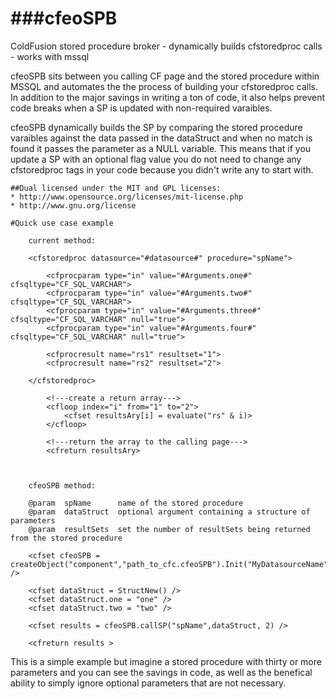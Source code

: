 ###cfeoSPB
============

ColdFusion stored procedure broker - dynamically builds cfstoredproc calls - works with mssql

cfeoSPB sits between you calling CF page and the stored procedure within MSSQL and automates the the process of building your cfstoredproc calls.  In addition to the major savings in writing a ton of code, it also helps prevent code breaks when a SP is updated with non-required varaibles.  

cfeoSPB dynamically builds the SP by comparing the stored procedure varaibles against the data passed in the dataStruct and when no match is found it passes the parameter as a NULL variable.  This means that if you update a SP with an optional flag value you do not need to change any cfstoredproc tags in your code because you didn't write any to start with.



```
##Dual licensed under the MIT and GPL licenses:
* http://www.opensource.org/licenses/mit-license.php
* http://www.gnu.org/license
```

```
#Quick use case example

	current method:

	<cfstoredproc datasource="#datasource#" procedure="spName">

		<cfprocparam type="in" value="#Arguments.one#" cfsqltype="CF_SQL_VARCHAR">
		<cfprocparam type="in" value="#Arguments.two#" cfsqltype="CF_SQL_VARCHAR">
		<cfprocparam type="in" value="#Arguments.three#" cfsqltype="CF_SQL_VARCHAR" null="true">
		<cfprocparam type="in" value="#Arguments.four#" cfsqltype="CF_SQL_VARCHAR" null="true">
		
		<cfprocresult name="rs1" resultset="1">
		<cfprocresult name="rs2" resultset="2">
		
	</cfstoredproc>
		
		<!---create a return array--->
		<cfloop index="i" from="1" to="2">
			<cfset resultsAry[i] = evaluate("rs" & i)>
		</cfloop>
		
		<!---return the array to the calling page--->
		<cfreturn resultsAry>


	
	cfeoSPB method:
	
	@param 	spName  	name of the stored procedure
	@param  dataStruct 	optional argument containing a structure of parameters
	@param  resultSets	set the number of resultSets being returned from the stored procedure

	<cfset cfeoSPB = createObject("component","path_to_cfc.cfeoSPB").Init("MyDatasourceName") />

	<cfset dataStruct = StructNew() />
	<cfset dataStruct.one = "one" />
	<cfset dataStruct.two = "two" />
		
	<cfset results = cfeoSPB.callSP("spName",dataStruct, 2) />

	<cfreturn results >

```

This is a simple example but imagine a stored procedure with thirty or more parameters and you can see the savings in code, as well as the benefical ability to simply ignore optional parameters that are not necessary.
